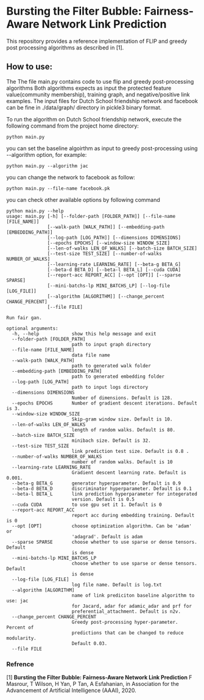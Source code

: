 # Bursting the Filter Bubble: Fairness-Aware Network Link Prediction
This repository provides a reference implementation of FLIP and greedy post processing algorithms as described in [1].

## How to use:

The The file main.py contains code to use flip and greedy post-processing algorithms Both algorithms expects as input the protected feature value(community membership), training graph, and negative/positive link examples. The input files for Dutch School friendship network and facebook can be fine in ./data/graph/ directory in pickle3 binary format. 


To run the algorithm on Dutch School friendship network, execute the following command from the project home directory:
```shell-script
python main.py
```
you can set the baseline algoirthm as input to greedy post-processing using --algorithm option, for example:

```shell-script
python main.py --algorithm jac
```

you can change the network to facebook as follow:

```shell-script
python main.py --file-name facebook.pk
```
you can check other available options by following command

```shell-script
python main.py --help
usage: main.py [-h] [--folder-path [FOLDER_PATH]] [--file-name [FILE_NAME]]
               [--walk-path [WALK_PATH]] [--embedding-path [EMBEDDING_PATH]]
               [--log-path [LOG_PATH]] [--dimensions DIMENSIONS]
               [--epochs EPOCHS] [--window-size WINDOW_SIZE]
               [--len-of-walks LEN_OF_WALKS] [--batch-size BATCH_SIZE]
               [--test-size TEST_SIZE] [--number-of-walks NUMBER_OF_WALKS]
               [--learning-rate LEARNING_RATE] [--beta-g BETA_G]
               [--beta-d BETA_D] [--beta-l BETA_L] [--cuda CUDA]
               [--report-acc REPORT_ACC] [--opt [OPT]] [--sparse SPARSE]
               [--mini-batchs-lp MINI_BATCHS_LP] [--log-file [LOG_FILE]]
               [--algorithm [ALGORITHM]] [--change_percent CHANGE_PERCENT]
               [--file FILE]

Run fair gan.

optional arguments:
  -h, --help            show this help message and exit
  --folder-path [FOLDER_PATH]
                        path to input graph directory
  --file-name [FILE_NAME]
                        data file name
  --walk-path [WALK_PATH]
                        path to generated walk folder
  --embedding-path [EMBEDDING_PATH]
                        path to generated embedding folder
  --log-path [LOG_PATH]
                        path to input logs directory
  --dimensions DIMENSIONS
                        Number of dimensions. Default is 128.
  --epochs EPOCHS       Number of gradient descent iterations. Default is 3.
  --window-size WINDOW_SIZE
                        Skip-gram window size. Default is 10.
  --len-of-walks LEN_OF_WALKS
                        length of random walks. Default is 80.
  --batch-size BATCH_SIZE
                        minibach size. Default is 32.
  --test-size TEST_SIZE
                        link prediction test size. Default is 0.8 .
  --number-of-walks NUMBER_OF_WALKS
                        number of random walks. Default is 10
  --learning-rate LEARNING_RATE
                        Gradient descent learning rate. Default is 0.001.
  --beta-g BETA_G       generator hyperparameter. Default is 0.9
  --beta-d BETA_D       discriminator hyperparameter. Default is 0.1
  --beta-l BETA_L       link prediction hyperparameter for integerated
                        version. Default is 0.5
  --cuda CUDA           to use gpu set it 1. Default is 0
  --report-acc REPORT_ACC
                        report acc during embedding training. Default is 0
  --opt [OPT]           choose optimization algorithm. Can be 'adam' or
                        'adagrad'. Default is adam
  --sparse SPARSE       choose whether to use sparse or dense tensors. Default
                        is dense
  --mini-batchs-lp MINI_BATCHS_LP
                        choose whether to use sparse or dense tensors. Default
                        is dense
  --log-file [LOG_FILE]
                        log file name. Default is log.txt
  --algorithm [ALGORITHM]
                        name of link prediciton baseline algorithm to use: jac
                        for Jacard, adar for adamic_adar and prf for
                        preferential_attachment. Default is n2v.
  --change_percent CHANGE_PERCENT
                        Greedy post-processing hyper-parameter. Percent of
                        predictions that can be changed to reduce modularity.
                        Default 0.03.
  --file FILE
```
### Refrence
[1] **Bursting the Filter Bubble: Fairness-Aware Network Link Prediction** F Masrour, T Wilson, H Yan, P Tan, A Esfahanian, in Association for the Advancement of Artificial Intelligence (AAAI), 2020.
